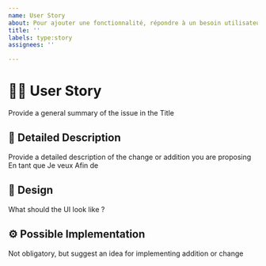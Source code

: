 ```yaml
---
name: User Story
about: Pour ajouter une fonctionnalité, répondre à un besoin utilisateur.
title: ''
labels: type:story
assignees: ''

---
```


# 👩‍🌾 User Story
Provide a general summary of the issue in the Title

## 📝 Detailed Description
Provide a detailed description of the change or addition you are proposing
En tant que 
Je veux
Afin de

## 🎨 Design
What should the UI look like ?


## ⚙️ Possible Implementation
Not obligatory, but suggest an idea for implementing addition or change
